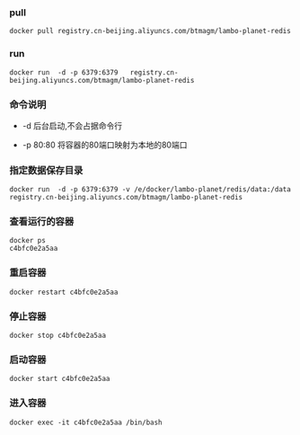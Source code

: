 ### pull

```
docker pull registry.cn-beijing.aliyuncs.com/btmagm/lambo-planet-redis
```

### run

```
docker run  -d -p 6379:6379   registry.cn-beijing.aliyuncs.com/btmagm/lambo-planet-redis
```

### 命令说明

- -d 后台启动,不会占据命令行

- -p 80:80 将容器的80端口映射为本地的80端口

### 指定数据保存目录

```
docker run  -d -p 6379:6379 -v /e/docker/lambo-planet/redis/data:/data   registry.cn-beijing.aliyuncs.com/btmagm/lambo-planet-redis
```

### 查看运行的容器

```
docker ps
c4bfc0e2a5aa
```

### 重启容器

```
docker restart c4bfc0e2a5aa
```

### 停止容器

```
docker stop c4bfc0e2a5aa
```

### 启动容器

```
docker start c4bfc0e2a5aa
```

### 进入容器

```
docker exec -it c4bfc0e2a5aa /bin/bash
```